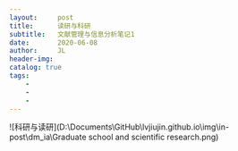 ```yaml
---
layout:     post
title:      读研与科研
subtitle:   文献管理与信息分析笔记1
date:       2020-06-08
author:     JL
header-img: 
catalog: true
tags:
    - 
    - 
    - 
---
```


![科研与读研](D:\Documents\GitHub\lvjiujin.github.io\img\in-post\dm_ia\Graduate school and scientific research.png)



 



 

 

